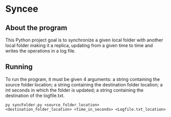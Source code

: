 # Syncee

## About the program

This Python project goal is to synchronize a given local folder with another local folder making it a replica, updating from a given time to time and writes the operations in a log file.

## Running

To run the program, it must be given 4 arguments: a string containing the source folder location; a string containing the destination folder location; a int seconds in which the folder is updated; a string containing the destination of the logfile.txt.

```
py syncFolder.py <source_folder_location> <destination_folder_location> <time_in_seconds> <Logfile.txt_location>
```
